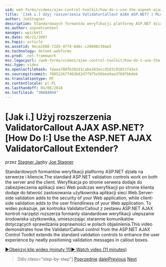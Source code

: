 ```yaml
---
uid: web-forms/videos/ajax-control-toolkit/how-do-i-use-the-aspnet-ajax-validatorcallout-extender
title: '[Jak i.] Użyj rozszerzenia ValidatorCallout AJAX ASP.NET? | Microsoft Docs'
author: JoeStagner
description: Standardowych formantów weryfikacji platformy ASP.NET działa na serwerze i kliencie. Dodaje weryfikacji po stronie serwera do zabezpieczenia aplikacji sieci Web podczas c...
ms.author: aspnetcontent
manager: wpickett
ms.date: 06/21/2007
ms.topic: article
ms.assetid: 9ece2688-72d3-4ff4-8d6c-c29698c39ae5
ms.technology: dotnet-webforms
ms.prod: .net-framework
msc.legacyurl: /web-forms/videos/ajax-control-toolkit/how-do-i-use-the-aspnet-ajax-validatorcallout-extender
msc.type: video
ms.openlocfilehash: fdaea70dfb392d1cabe283eccd5d3c91651fd3e1
ms.sourcegitcommit: f8852267f463b62d7f975e56bea9aa3f68fbbdeb
ms.translationtype: MT
ms.contentlocale: pl-PL
ms.lasthandoff: 04/06/2018
ms.locfileid: "30884044"
---
```

<a name="how-do-i-use-the-aspnet-ajax-validatorcallout-extender"></a><span data-ttu-id="2ca02-105">[Jak i.] Użyj rozszerzenia ValidatorCallout AJAX ASP.NET?</span><span class="sxs-lookup"><span data-stu-id="2ca02-105">[How Do I:] Use the ASP.NET AJAX ValidatorCallout Extender?</span></span>
====================
<span data-ttu-id="2ca02-106">przez [Stagner Jan](https://github.com/JoeStagner)</span><span class="sxs-lookup"><span data-stu-id="2ca02-106">by [Joe Stagner](https://github.com/JoeStagner)</span></span>

<span data-ttu-id="2ca02-107">Standardowych formantów weryfikacji platformy ASP.NET działa na serwerze i kliencie.</span><span class="sxs-lookup"><span data-stu-id="2ca02-107">The standard ASP.NET validation controls work on both the server and the client.</span></span> <span data-ttu-id="2ca02-108">Weryfikacja po stronie serwera dodaje do zabezpieczenia aplikacji sieci Web podczas weryfikacji po stronie klienta dodaje do łatwość zastosowania użytkownika aplikacji sieci Web.</span><span class="sxs-lookup"><span data-stu-id="2ca02-108">Server-side validation adds to the security of your Web application, while client-side validation adds to the user friendliness of your Web application.</span></span> <span data-ttu-id="2ca02-109">To wideo pokazuje, jak kontrolka ValidatorCallout z zestawu ASP.NET AJAX kontroli narzędzi rozszerza formanty standardowe weryfikacji ulepszanie środowiska użytkownika, umieszczając starannie komunikatów dotyczących sprawdzania poprawności w polach objaśnienia.</span><span class="sxs-lookup"><span data-stu-id="2ca02-109">This video demonstrates how the ValidatorCallout control from the ASP.NET AJAX Control Toolkit extends the standard validation controls to enhance the user experience by neatly positioning validation messages in callout boxes.</span></span>

[<span data-ttu-id="2ca02-110">&#9654;Obejrzyj klip wideo (minuty 11)</span><span class="sxs-lookup"><span data-stu-id="2ca02-110">&#9654; Watch video (11 minutes)</span></span>](https://channel9.msdn.com/Blogs/ASP-NET-Site-Videos/how-do-i-use-the-aspnet-ajax-validatorcallout-extender)

> [!div class="step-by-step"]
> <span data-ttu-id="2ca02-111">[Poprzednie](how-do-i-use-the-numericupdown-extender-control.md)
> [dalej](how-do-i-use-the-aspnet-ajax-resizablecontrol-extender.md)</span><span class="sxs-lookup"><span data-stu-id="2ca02-111">[Previous](how-do-i-use-the-numericupdown-extender-control.md)
[Next](how-do-i-use-the-aspnet-ajax-resizablecontrol-extender.md)</span></span>
